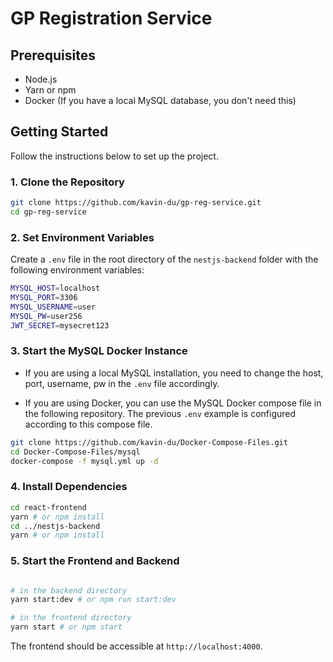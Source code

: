 # GP Registration Service

## Prerequisites

- Node.js
- Yarn or npm
- Docker (If you have a local MySQL database, you don't need this)

## Getting Started

Follow the instructions below to set up the project.

### 1. Clone the Repository

```bash
git clone https://github.com/kavin-du/gp-reg-service.git
cd gp-reg-service
```

### 2. Set Environment Variables

Create a `.env` file in the root directory of the `nestjs-backend` folder with the following environment variables:

```bash
MYSQL_HOST=localhost
MYSQL_PORT=3306
MYSQL_USERNAME=user
MYSQL_PW=user256
JWT_SECRET=mysecret123
```

### 3. Start the MySQL Docker Instance

- If you are using a local MySQL installation, you need to change the host, port, username, pw in the `.env` file accordingly. 

- If you are using Docker, you can use the MySQL Docker compose file in the following repository. The previous `.env` example is configured according to this compose file. 
```bash
git clone https://github.com/kavin-du/Docker-Compose-Files.git
cd Docker-Compose-Files/mysql
docker-compose -f mysql.yml up -d
```

### 4. Install Dependencies

```bash
cd react-frontend
yarn # or npm install
cd ../nestjs-backend
yarn # or npm install
```

### 5. Start the Frontend and Backend

```bash

# in the backend directory
yarn start:dev # or npm run start:dev

# in the frontend directory
yarn start # or npm start
```

The frontend should be accessible at `http://localhost:4000`.


